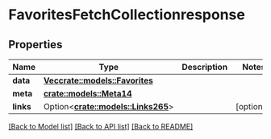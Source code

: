 # FavoritesFetchCollectionresponse

## Properties

Name | Type | Description | Notes
------------ | ------------- | ------------- | -------------
**data** | [**Vec<crate::models::Favorites>**](favorites.md) |  | 
**meta** | [**crate::models::Meta14**](meta14.md) |  | 
**links** | Option<[**crate::models::Links265**](links265.md)> |  | [optional]

[[Back to Model list]](../README.md#documentation-for-models) [[Back to API list]](../README.md#documentation-for-api-endpoints) [[Back to README]](../README.md)


